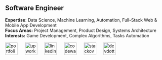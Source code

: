 ## **Software Engineer**

**Expertise:** Data Science, Machine Learning, Automation, Full-Stack Web & Mobile App Development<br>
**Focus Areas:** Project Management, Product Design, Systems Architecture<br>
**Interests:** Game Development, Complex Algorithms, Tasks Automation


[<img src='https://cdn.simpleicons.org/icloud' alt='portfolio' height='40'>](https://castilloglenn.github.io/)&nbsp;&nbsp;&nbsp;&nbsp;&nbsp;&nbsp;[<img src='https://cdn.simpleicons.org/upwork' alt='upwork' height='40'>](https://www.upwork.com/freelancers/~0134c73d8fad9c2581)&nbsp;&nbsp;&nbsp;&nbsp;&nbsp;&nbsp;[<img src='https://cdn.simpleicons.org/linkedin' alt='linkedin' height='40'>](https://www.linkedin.com/in/castilloglenn)&nbsp;&nbsp;&nbsp;&nbsp;&nbsp;&nbsp;[<img src='https://cdn.simpleicons.org/codewars' alt='codewars' height='40'>](https://www.codewars.com/users/castilloglenn)&nbsp;&nbsp;&nbsp;&nbsp;&nbsp;&nbsp;[<img src='https://cdn.simpleicons.org/stackoverflow' alt='stackoverflow' height='40'>](https://stackoverflow.com/users/12091931/glenn)&nbsp;&nbsp;&nbsp;&nbsp;&nbsp;&nbsp;[<img src='https://cdn.simpleicons.org/devdotto/black/white' alt='devdotto' height='40'>](https://dev.to/castilloglenn)     
